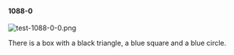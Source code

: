 #### 1088-0
![test-1088-0-0.png](https://github.com/lil-lab/nlvr/raw/master/nlvr/test/images/1/test-1088-0-0.png "test-1088-0-0.png")

There is a box with a black triangle, a blue square and a blue circle.